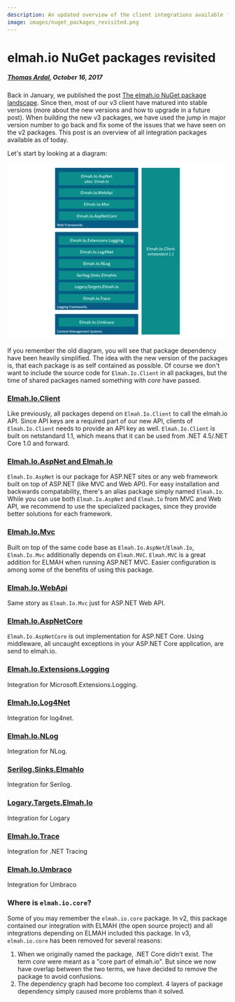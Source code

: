 ```yaml
---
description: An updated overview of the client integrations available for elmah.io.
image: images/nuget_packages_revisited.png
---
```


# elmah.io NuGet packages revisited

##### [Thomas Ardal](http://elmah.io/about/), October 16, 2017

Back in January, we published the post [The elmah.io NuGet package landscape](https://blog.elmah.io/the-elmah-io-nuget-package-landscape/). Since then, most of our v3 client have matured into stable versions (more about the new versions and how to upgrade in a future post). When building the new v3 packages, we have used the jump in major version number to go back and fix some of the issues that we have seen on the v2 packages. This post is an overview of all integration packages available as of today.

Let's start by looking at a diagram:

![NuGet packages](images/nuget_packages_revisited.png)

If you remember the old diagram, you will see that package dependency have been heavily simplified. The idea with the new version of the packages is, that each package is as self contained as possible. Of course we don't want to include the source code for `Elmah.Io.Client` in all packages, but the time of shared packages named something with _core_ have passed.

### [Elmah.Io.Client](https://github.com/elmahio/Elmah.Io.Client)

Like previously, all packages depend on `Elmah.Io.Client` to call the elmah.io API. Since API keys are a required part of our new API, clients of `Elmah.Io.Client` needs to provide an API key as well. `Elmah.Io.Client` is built on netstandard 1.1, which means that it can be used from .NET 4.5/.NET Core 1.0 and forward.

### [Elmah.Io.AspNet and Elmah.Io](https://github.com/elmahio/elmah.io)

`Elmah.Io.AspNet` is our package for ASP.NET sites or any web framework built on top of ASP.NET (like MVC and Web API). For easy installation and backwards compatability, there's an alias package simply named `Elmah.Io`. While you can use both `Elmah.Io.AspNet` and `Elmah.Io` from MVC and Web API, we recommend to use the specialized packages, since they provide better solutions for each framework.

### [Elmah.Io.Mvc](https://www.nuget.org/packages/Elmah.Io.Mvc/)

Built on top of the same code base as `Elmah.Io.AspNet`/`Elmah.Io`, `Elmah.Io.Mvc` additionally depends on `Elmah.MVC`. `Elmah.MVC` is a great addition for ELMAH when running ASP.NET MVC. Easier configuration is among some of the benefits of using this package.

### [Elmah.Io.WebApi](https://www.nuget.org/packages/Elmah.Io.WebApi/)

Same story as `Elmah.Io.Mvc` just for ASP.NET Web API.

### [Elmah.Io.AspNetCore](https://github.com/elmahio/Elmah.Io.AspNetCore)

`Elmah.Io.AspNetCore` is out implementation for ASP.NET Core. Using middleware, all uncaught exceptions in your ASP.NET Core application, are send to elmah.io.

### [Elmah.Io.Extensions.Logging](https://github.com/elmahio/Elmah.Io.Extensions.Logging)

Integration for Microsoft.Extensions.Logging.

### [Elmah.Io.Log4Net](https://github.com/elmahio/elmah.io.log4net)

Integration for log4net.

### [Elmah.Io.NLog](https://github.com/elmahio/elmah.io.nlog)

Integration for NLog.

### [Serilog.Sinks.ElmahIo](https://github.com/serilog/serilog-sinks-elmahio)

Integration for Serilog.

### [Logary.Targets.Elmah.Io](https://github.com/elmahio/logary)

Integration for Logary

### [Elmah.Io.Trace](https://github.com/elmahio/Elmah.Io.Trace)

Integration for .NET Tracing

### [Elmah.Io.Umbraco](https://github.com/elmahio/elmah.io.umbraco)

Integration for Umbraco

### Where is `elmah.io.core`?

Some of you may remember the `elmah.io.core` package. In v2, this package contained our integration with ELMAH (the open source project) and all integrations depending on ELMAH included this package. In v3, `elmah.io.core` has been removed for several reasons:

1. When we originally named the package, .NET Core didn't exist. The term _core_ were meant as a "core part of elmah.io". But since we now have overlap between the two terms, we have decided to remove the package to avoid confusions.
2. The dependency graph had become too complext. 4 layers of package dependency simply caused more problems than it solved.